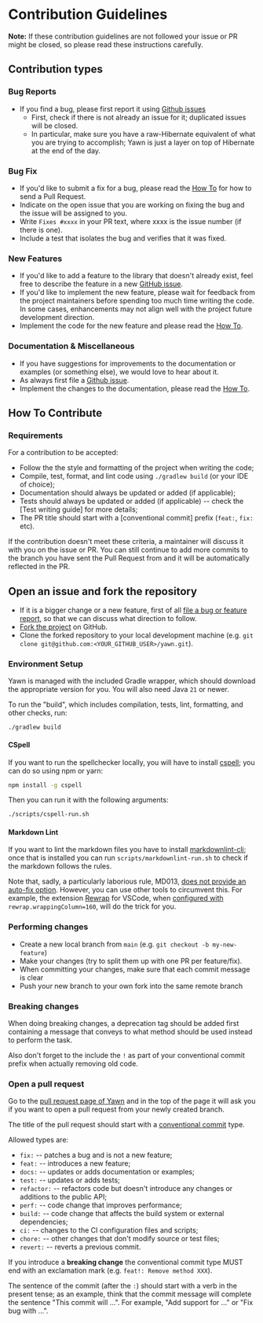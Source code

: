 # Contribution Guidelines

**Note:** If these contribution guidelines are not followed your issue or PR might be closed, so please read these instructions carefully.


## Contribution types


### Bug Reports

- If you find a bug, please first report it using [Github issues](https://github.com/faire/yawn)
    - First, check if there is not already an issue for it; duplicated issues will be closed.
    - In particular, make sure you have a raw-Hibernate equivalent of what you are trying to accomplish; Yawn is just a layer on top of Hibernate at the end of
      the day.


### Bug Fix

- If you'd like to submit a fix for a bug, please read the [How To](#how-to-contribute) for how to send a Pull Request.
- Indicate on the open issue that you are working on fixing the bug and the issue will be assigned to you.
- Write `Fixes #xxxx` in your PR text, where xxxx is the issue number (if there is one).
- Include a test that isolates the bug and verifies that it was fixed.


### New Features

- If you'd like to add a feature to the library that doesn't already exist, feel free to describe the feature in a new
  [GitHub issue](https://github.com/faire/yawn/issues).
- If you'd like to implement the new feature, please wait for feedback from the project maintainers before spending too much time writing the code.
  In some cases, enhancements may not align well with the project future development direction.
- Implement the code for the new feature and please read the [How To](#how-to-contribute).


### Documentation & Miscellaneous

- If you have suggestions for improvements to the documentation or examples (or something else), we would love to hear about it.
- As always first file a [Github issue](https://github.com/faire/yawn/issues).
- Implement the changes to the documentation, please read the [How To](#how-to-contribute).


## How To Contribute


### Requirements

For a contribution to be accepted:

- Follow the the style and formatting of the project when writing the code;
- Compile, test, format, and lint code using `./gradlew build` (or your IDE of choice);
- Documentation should always be updated or added (if applicable);
- Tests should always be updated or added (if applicable) -- check the [Test writing guide] for more details;
- The PR title should start with a [conventional commit] prefix (`feat:`, `fix:` etc).

If the contribution doesn't meet these criteria, a maintainer will discuss it with you on the issue or PR. You can still continue to add more commits to the
branch you have sent the Pull Request from and it will be automatically reflected in the PR.


## Open an issue and fork the repository

- If it is a bigger change or a new feature, first of all [file a bug or feature report](https://github.com/faire/yawn/issues), so that we can discuss what
  direction to follow.
- [Fork the project](https://docs.github.com/en/get-started/quickstart/contributing-to-projects) on GitHub.
- Clone the forked repository to your local development machine (e.g. `git clone git@github.com:<YOUR_GITHUB_USER>/yawn.git`).


### Environment Setup

Yawn is managed with the included Gradle wrapper, which should download the appropriate version for you. You will also need Java `21` or newer.

To run the "build", which includes compilation, tests, lint, formatting, and other checks, run:


```shell
./gradlew build
```


#### CSpell

If you want to run the spellchecker locally, you will have to install [cspell](https://github.com/streetsidesoftware/cspell/tree/main/packages/cspell); you can
do so using npm or yarn:

```bash
npm install -g cspell
```

Then you can run it with the following arguments:

```bash
./scripts/cspell-run.sh
```


#### Markdown Lint

If you want to lint the markdown files you have to install [markdownlint-cli](https://github.com/igorshubovych/markdownlint-cli); once that is installed you can
run `scripts/markdownlint-run.sh` to check if the markdown follows the rules.

Note that, sadly, a particularly laborious rule, MD013, [does not provide an auto-fix option](https://github.com/DavidAnson/markdownlint/issues/535). However,
you can use other tools to circumvent this. For example, the extension [Rewrap](https://stkb.github.io/Rewrap/) for VSCode, when
[configured with](https://stkb.github.io/Rewrap/configuration/) `rewrap.wrappingColumn=160`, will do the trick for you.


### Performing changes

- Create a new local branch from `main` (e.g. `git checkout -b my-new-feature`)
- Make your changes (try to split them up with one PR per feature/fix).
- When committing your changes, make sure that each commit message is clear
- Push your new branch to your own fork into the same remote branch


### Breaking changes

When doing breaking changes, a deprecation tag should be added first containing a message that conveys to what method should be used instead to perform the
task.

Also don't forget to the include the `!` as part of your conventional commit prefix when actually removing old code.


### Open a pull request

Go to the [pull request page of Yawn](https://github.com/faire/yawn/pulls) and in the top of the page it will ask you if you want to open a pull request from
your newly created branch.

The title of the pull request should start with a [conventional commit](https://www.conventionalcommits.org/en/v1.0.0/) type.

Allowed types are:

- `fix:` -- patches a bug and is not a new feature;
- `feat:` -- introduces a new feature;
- `docs:` -- updates or adds documentation or examples;
- `test:` -- updates or adds tests;
- `refactor:` -- refactors code but doesn't introduce any changes or additions to the public API;
- `perf:` -- code change that improves performance;
- `build:` -- code change that affects the build system or external dependencies;
- `ci:` -- changes to the CI configuration files and scripts;
- `chore:` -- other changes that don't modify source or test files;
- `revert:` -- reverts a previous commit.

If you introduce a **breaking change** the conventional commit type MUST end with an exclamation mark (e.g. `feat!: Remove method XXX`).

The sentence of the commit (after the `:`) should start with a verb in the present tense; as an example, think that the commit message will complete the
sentence "This commit will ...". For example, "Add support for ..." or "Fix bug with ...".
